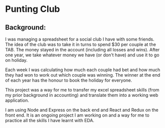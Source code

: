 # Punting Club

## Background:
I was managing a spreadsheet for a social club I have with some friends. The idea of the club was to take it in turns to spend $30 per couple at the TAB. The money stayed in the account (including all losses and wins). After one year, we take whatever money we have (or don't have) and use it to go on holiday. 

Each week I was calculating how much each couple had bet and how much they had won to work out which couple was winning. The winner at the end of each year has the honour to book the holiday for everyone. 

This project was a way for me to transfer my excel spreadsheet skills (from my prior background in accounting) and translate them into a working web application. 

I am using Node and Express on the back end and React and Redux on the front end. It is an ongoing project I am working on and a way for me to practice all the skills I have learnt with EDA. 
